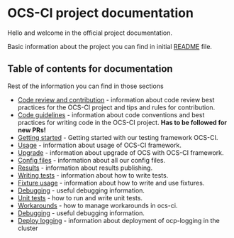 # OCS-CI project documentation

Hello and welcome in the official project documentation.

Basic information about the project you can find in initial [README](../README.md) file.

## Table of contents for documentation

Rest of the information you can find in those sections

* [Code review and contribution](code_review.md) - information about code
    review best practices for the OCS-CI project and tips and rules for
    contribution.
* [Code guidelines](coding_guidelines.md) - information about code conventions and
    best practices for writing code in the OCS-CI project.
    **Has to be followed for new PRs!**
* [Getting started](getting_started.md) - Getting started with our testing framework
    OCS-CI.
* [Usage](usage.md) - information about usage of OCS-CI framework.
* [Upgrade](upgrade.md) - information about upgrade of OCS with OCS-CI framework.
* [Config files](../conf/README.md) - information about all our config files.
* [Results](results.md) - information about results publishing.
* [Writing tests](writing_tests.md) - information about how to write tests.
* [Fixture usage](fixture_usage.md) - information about how to write and use
  fixtures.
* [Debugging](debugging.md) - useful debugging information.
* [Unit tests](unit_tests.md) - how to run and write unit tests.
* [Workarounds](workarounds.md) - how to manage workarounds in ocs-ci.
* [Debugging](./debugging.md) - useful debugging information.
* [Deploy logging](./deploy_logging.md) - information about deployment of ocp-logging in the cluster
